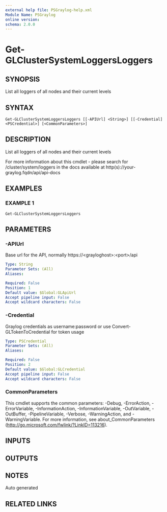 ```yaml
---
external help file: PSGraylog-help.xml
Module Name: PSGraylog
online version:
schema: 2.0.0
---
```


# Get-GLClusterSystemLoggersLoggers

## SYNOPSIS
List all loggers of all nodes and their current levels

## SYNTAX

```
Get-GLClusterSystemLoggersLoggers [[-APIUrl] <String>] [[-Credential] <PSCredential>] [<CommonParameters>]
```

## DESCRIPTION
List all loggers of all nodes and their current levels


For more information about this cmdlet - please search for /cluster/system/loggers in the docs available at http(s)://your-graylog.fqdn/api/api-docs

## EXAMPLES

### EXAMPLE 1
```
Get-GLClusterSystemLoggersLoggers
```

## PARAMETERS

### -APIUrl
Base url for the API, normally https://\<grayloghost\>:\<port\>/api

```yaml
Type: String
Parameter Sets: (All)
Aliases:

Required: False
Position: 1
Default value: $Global:GLApiUrl
Accept pipeline input: False
Accept wildcard characters: False
```

### -Credential
Graylog credentials as username:password or use Convert-GLTokenToCredential for token usage

```yaml
Type: PSCredential
Parameter Sets: (All)
Aliases:

Required: False
Position: 2
Default value: $Global:GLCredential
Accept pipeline input: False
Accept wildcard characters: False
```

### CommonParameters
This cmdlet supports the common parameters: -Debug, -ErrorAction, -ErrorVariable, -InformationAction, -InformationVariable, -OutVariable, -OutBuffer, -PipelineVariable, -Verbose, -WarningAction, and -WarningVariable.
For more information, see about_CommonParameters (http://go.microsoft.com/fwlink/?LinkID=113216).

## INPUTS

## OUTPUTS

## NOTES
Auto generated

## RELATED LINKS
